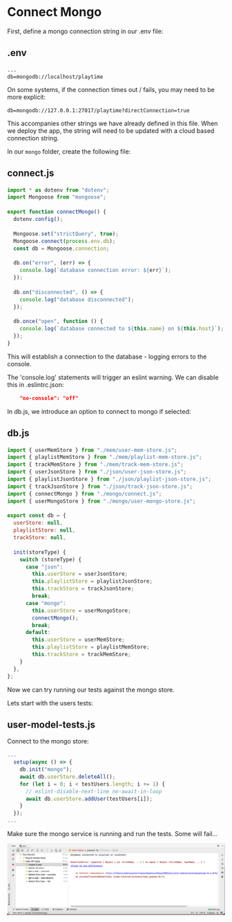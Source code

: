 # Connect Mongo

First, define a mongo connection string in our .env file:

## .env

~~~
...
db=mongodb://localhost/playtime
~~~

On some systems, if the connection times out / fails, you may need to be more explicit:

~~~
db=mongodb://127.0.0.1:27017/playtime?directConnection=true
~~~

This accompanies other strings we have already defined in this file. When we deploy the app, the string will need to be updated with a cloud based connection string.

In our `mongo` folder, create the following file:

## connect.js

~~~javascript
import * as dotenv from "dotenv";
import Mongoose from "mongoose";

export function connectMongo() {
  dotenv.config();

  Mongoose.set("strictQuery", true);
  Mongoose.connect(process.env.db);
  const db = Mongoose.connection;

  db.on("error", (err) => {
    console.log(`database connection error: ${err}`);
  });

  db.on("disconnected", () => {
    console.log("database disconnected");
  });

  db.once("open", function () {
    console.log(`database connected to ${this.name} on ${this.host}`);
  });
}
~~~

This will establish a connection to the database - logging errors to the console.

The 'console.log' statements will trigger an eslint warning. We can disable this in .eslintrc.json: 

~~~json
    "no-console": "off"
~~~

In db.js, we introduce an option to connect to mongo if selected:

## db.js

~~~javascript
import { userMemStore } from "./mem/user-mem-store.js";
import { playlistMemStore } from "./mem/playlist-mem-store.js";
import { trackMemStore } from "./mem/track-mem-store.js";
import { userJsonStore } from "./json/user-json-store.js";
import { playlistJsonStore } from "./json/playlist-json-store.js";
import { trackJsonStore } from "./json/track-json-store.js";
import { connectMongo } from "./mongo/connect.js";
import { userMongoStore } from "./mongo/user-mongo-store.js";

export const db = {
  userStore: null,
  playlistStore: null,
  trackStore: null,

  init(storeType) {
    switch (storeType) {
      case "json":
        this.userStore = userJsonStore;
        this.playlistStore = playlistJsonStore;
        this.trackStore = trackJsonStore;
        break;
      case "mongo":
        this.userStore = userMongoStore;
        connectMongo();
        break;
      default:
        this.userStore = userMemStore;
        this.playlistStore = playlistMemStore;
        this.trackStore = trackMemStore;
    }
  },
};
~~~

Now we can try running our tests against the mongo store.

Lets start with the users tests:

## user-model-tests.js

Connect to the mongo store:

~~~javascript
...  
  setup(async () => {
    db.init("mongo");
    await db.userStore.deleteAll();
    for (let i = 0; i < testUsers.length; i += 1) {
      // eslint-disable-next-line no-await-in-loop
      await db.userStore.addUser(testUsers[i]);
    }
  });
...
~~~

Make sure the mongo service is running and run the tests. Some will fail...

![](img/11.png)
